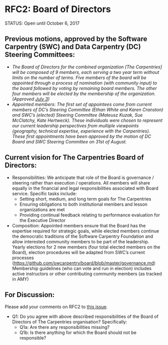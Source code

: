 # RFC2: Board of Directors

STATUS: Open until October 6, 2017

## Previous motions, approved by the Software Carpentry (SWC) and Data Carpentry (DC) Steering Committees:

* *The Board of Directors for the combined organization [The Carpentries] will be composed of 9 members, each serving 
a two year term without limits on the number of terms. Five members of the board will be appointed through a process 
of nomination (with community input) to the board followed by voting by remaining board members. The other four members 
will be elected by the membership of the organization. 
(Approved [July 3](https://github.com/swcarpentry/board/blob/master/minutes/minutes-2017-07-03.md))*
* *Appointed members: The first set of appointees come from current members of DC’s Steering Committee (Ethan White and Karen Cranston) 
and SWC’s (elected) Steering Committee (Mateusz Kuzak, Sue McClatchy, Kate Hertweck). These individuals were chosen to 
represent our current leadership perspectives from multiple viewpoints (geography, technical expertise, experience with 
the Carpentries). These first appointments have been approved by the motion of DC Board and SWC Steering Committee on 
31st of August.*

## Current vision for The Carpentries Board of Directors:
* Responsibilities: We anticipate that role of the Board is governance / steering rather than execution / operations. 
All members will share equally in the financial and legal responsibilities associated with Board service. Specific tasks 
include:
  * Setting short, medium, and long term goals for The Carpentries
  * Ensuring obligations to both institutional members and lesson organizations are met
  * Providing continual feedback relating to performance evaluation for the Executive Director 
* Composition: Appointed members ensure that the Board has the expertise required for strategic goals, while elected 
members continue the democratic traditions of the Software Carpentry Foundation and allow interested community members 
to be part of the leadership. Yearly elections for 2 new members (four total elected members on the Board), election 
procedures will be adapted from SWC’s current processes (https://github.com/swcarpentry/board/blob/master/governance.md)
Membership guidelines (who can vote and run in election) includes active instructors or other contributing community 
members (as tracked in AMY)

## For Discussion:

Please add your comments on RFC2 to [this issue](#2).
* Q1: Do you agree with above described responsibilities of the Board of Directors of The Carpentries organisation? 
Specifically:
  * Q1a: Are there any responsibilities missing?
  * Q1b: Is there anything for which the Board should not be responsible?
